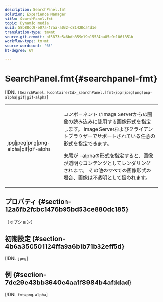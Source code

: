 ```yaml
---
description: SearchPanel.fmt
solution: Experience Manager
title: SearchPanel.fmt
topic: Dynamic media
uuid: 58b88cc9-e07a-47aa-a0d2-c81428ca4d1e
translation-type: tm+mt
source-git-commit: bf5873e5a6bdb859e19b15584ba85e9c106f853b
workflow-type: tm+mt
source-wordcount: '65'
ht-degree: 6%

---
```



# SearchPanel.fmt{#searchpanel-fmt}

[!DNL `[SearchPanel.|<containerId>_searchPanel.]fmt=jpg|jpeg|png|png-alpha|gif|gif-alpha`]

<table id="table_8629FDB399124A57B8026E46687D0BC2"> 
 <tbody> 
  <tr> 
   <td colname="col1"> <p> <span class="codeph"> jpg|jpeg|png|png-alpha|gif|gif-alpha</span> </p> </td> 
   <td colname="col2"> <p> コンポーネントでImage Serverからの画像の読み込みに使用する画像形式を指定します。 Image Serverおよびクライアントブラウザーでサポートされている任意の形式を指定できます。 </p> <p>末尾が<span class="codeph"> -alpha</span>の形式を指定すると、画像が透明なコンテンツとしてレンダリングされます。 その他のすべての画像形式の場合、画像は不透明として扱われます。 </p> </td> 
  </tr> 
 </tbody> 
</table>

## プロパティ {#section-12a6fb2fcbc1476b95bd53ce880dc185}

（オプション）

## 初期設定 {#section-4b6a350501124ffa9a6b1b71b32eff5d}

[!DNL `jpeg`]

## 例 {#section-7de29e43bb3640e4aa1f8984b4afddad}

[!DNL `fmt=png-alpha`]
